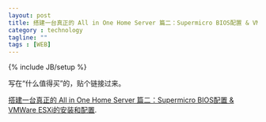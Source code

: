 ```yaml
---
layout: post
title: 搭建一台真正的 All in One Home Server 篇二：Supermicro BIOS配置 & VMWare ESXi的安装和配置
category : technology
tagline: ""
tags : [WEB]
---
```

{% include JB/setup %}

写在“什么值得买”的，贴个链接过来。

[搭建一台真正的 All in One Home Server 篇二：Supermicro BIOS配置 & VMWare ESXi的安装和配置](http://post.smzdm.com/p/281400/ "With a Title").